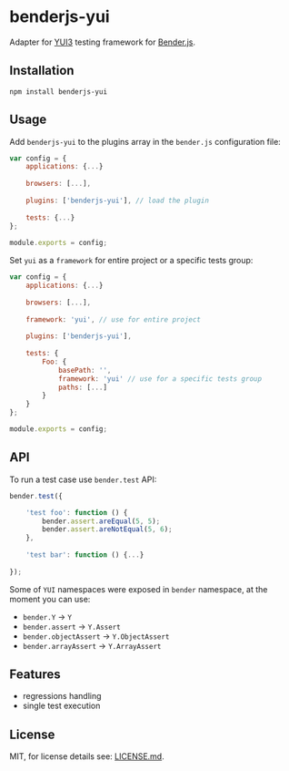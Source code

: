 benderjs-yui
============

Adapter for [YUI3](http://yuilibrary.com/yui/docs/test/) testing framework for [Bender.js](https://github.com/benderjs/benderjs).

Installation
------------

```
npm install benderjs-yui
```

Usage
-----

Add `benderjs-yui` to the plugins array in the `bender.js` configuration file:

```javascript
var config = {
    applications: {...}
        
    browsers: [...],
    
    plugins: ['benderjs-yui'], // load the plugin
        
    tests: {...}
};
    
module.exports = config;
```

Set `yui` as a `framework` for entire project or a specific tests group:

```javascript
var config = {
    applications: {...}
        
    browsers: [...],
        
    framework: 'yui', // use for entire project
    
    plugins: ['benderjs-yui'],
        
    tests: {
        Foo: {
            basePath: '',
            framework: 'yui' // use for a specific tests group
            paths: [...]
        }
    }
};

module.exports = config;
```

API
---

To run a test case use `bender.test` API:

```javascript
bender.test({

    'test foo': function () {
        bender.assert.areEqual(5, 5);
        bender.assert.areNotEqual(5, 6);
    },
    
    'test bar': function () {...}
    
});
```

Some of `YUI` namespaces were exposed in `bender` namespace, at the moment you can use:

- `bender.Y` -> `Y`
- `bender.assert` -> `Y.Assert`
- `bender.objectAssert` -> `Y.ObjectAssert`
- `bender.arrayAssert` -> `Y.ArrayAssert`

Features
--------
- regressions handling
- single test execution

License
-------

MIT, for license details see: [LICENSE.md](https://github.com/benderjs/benderjs-yui/blob/master/LICENSE.md).

